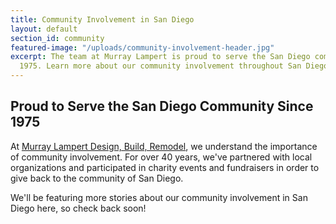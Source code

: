 ```yaml
---
title: Community Involvement in San Diego
layout: default
section_id: community
featured-image: "/uploads/community-involvement-header.jpg"
excerpt: The team at Murray Lampert is proud to serve the San Diego community since
  1975. Learn more about our community involvement throughout San Diego County.
---
```


## Proud to Serve the San Diego Community Since 1975

At [Murray Lampert Design, Build, Remodel](/), we understand the importance of community involvement. For over 40 years, we've partnered with local organizations and participated in charity events and fundraisers in order to give back to the community of San Diego.

We'll be featuring more stories about our community involvement in San Diego here, so check back soon!
